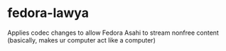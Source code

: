 # fedora-lawya
Applies codec changes to allow Fedora Asahi to stream nonfree content (basically, makes ur computer act like a computer)
